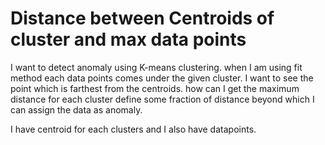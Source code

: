 
# Distance between Centroids of cluster and max data points

I want to detect anomaly using K-means clustering. when I am using fit method each data points comes under the given cluster. I want to see the point which is farthest from the centroids.
how can I get the maximum distance for each cluster define some fraction of distance beyond which I can assign the data as anomaly.


I have centroid for each clusters and I also have datapoints.

        